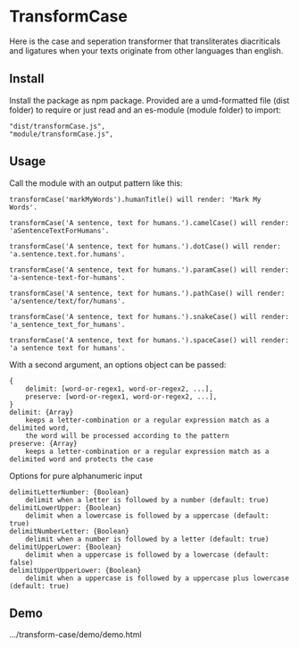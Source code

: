 # TransformCase

Here is the case and seperation transformer that
transliterates diacriticals and ligatures
when your texts originate from other languages than english.

## Install

Install the package as npm package. Provided are
a umd-formatted file (dist folder) to require or just read
and an es-module (module folder) to import:

    "dist/transformCase.js",
    "module/transformCase.js",

## Usage

Call the module with an output pattern like this:

    transformCase('markMyWords').humanTitle() will render: 'Mark My Words'.

    transformCase('A sentence, text for humans.').camelCase() will render: 'aSentenceTextForHumans'.

    transformCase('A sentence, text for humans.').dotCase() will render: 'a.sentence.text.for.humans'.

    transformCase('A sentence, text for humans.').paramCase() will render: 'a-sentence-text-for-humans'.

    transformCase('A sentence, text for humans.').pathCase() will render: 'a/sentence/text/for/humans'.

    transformCase('A sentence, text for humans.').snakeCase() will render: 'a_sentence_text_for_humans'.

    transformCase('A sentence, text for humans.').spaceCase() will render: 'a sentence text for humans'.


With a second argument, an options object can be passed:

    {
        delimit: [word-or-regex1, word-or-regex2, ...],
        preserve: [word-or-regex1, word-or-regex2, ...],
    }
    delimit: {Array}
        keeps a letter-combination or a regular expression match as a delimited word,
        the word will be processed according to the pattern
    preserve: {Array}
        keeps a letter-combination or a regular expression match as a delimited word and protects the case

Options for pure alphanumeric input

    delimitLetterNumber: {Boolean}
        delimit when a letter is followed by a number (default: true)
    delimitLowerUpper: {Boolean}
        delimit when a lowercase is followed by a uppercase (default: true)
    delimitNumberLetter: {Boolean}
        delimit when a number is followed by a letter (default: true)
    delimitUpperLower: {Boolean}
        delimit when a uppercase is followed by a lowercase (default: false)
    delimitUpperUpperLower: {Boolean}
        delimit when a uppercase is followed by a uppercase plus lowercase (default: true)

## Demo

.../transform-case/demo/demo.html
